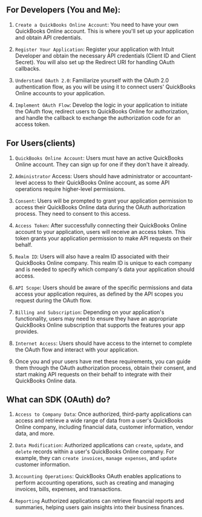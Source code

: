 ## For Developers (You and Me):

1. `Create a QuickBooks Online Account`: You need to have your own QuickBooks Online account. This is where you'll set up your application and obtain API credentials.

2. `Register Your Application`: Register your application with Intuit Developer and obtain the necessary API credentials (Client ID and Client Secret). You will also set up the Redirect URI for handling OAuth callbacks.

3. `Understand OAuth 2.0`: Familiarize yourself with the OAuth 2.0 authentication flow, as you will be using it to connect users' QuickBooks Online accounts to your application.

4. `Implement OAuth Flow`: Develop the logic in your application to initiate the OAuth flow, redirect users to QuickBooks Online for authorization, and handle the callback to exchange the authorization code for an access token.

## For Users(clients)

1. `QuickBooks Online Account`: Users must have an active QuickBooks Online account. They can sign up for one if they don't have it already.

2. `Administrator` Access: Users should have administrator or accountant-level access to their QuickBooks Online account, as some API operations require higher-level permissions.

3. `Consent`: Users will be prompted to grant your application permission to access their QuickBooks Online data during the OAuth authorization process. They need to consent to this access.

4. `Access Token`: After successfully connecting their QuickBooks Online account to your application, users will receive an access token. This token grants your application permission to make API requests on their behalf.

5. `Realm ID`: Users will also have a realm ID associated with their QuickBooks Online company. This realm ID is unique to each company and is needed to specify which company's data your application should access.

6. `API Scope`: Users should be aware of the specific permissions and data access your application requires, as defined by the API scopes you request during the OAuth flow.

7. `Billing and Subscription`: Depending on your application's functionality, users may need to ensure they have an appropriate QuickBooks Online subscription that supports the features your app provides.

8. `Internet Access`: Users should have access to the internet to complete the OAuth flow and interact with your application.

9. Once you and your users have met these requirements, you can guide them through the OAuth authorization process, obtain their consent, and start making API requests on their behalf to integrate with their QuickBooks Online data.

## What can SDK (OAuth) do?

1. `Access to Company Data`: Once authorized, third-party applications can access and retrieve a wide range of data from a user's QuickBooks Online company, including financial data, customer information, vendor data, and more.

2. `Data Modification`: Authorized applications can `create`, `update`, and `delete` records within a user's QuickBooks Online company. For example, they can `create invoices`, `manage expenses`, and `update` customer information.

3. `Accounting Operations`: QuickBooks OAuth enables applications to perform accounting operations, such as creating and managing invoices, bills, expenses, and transactions.

4. `Reporting` Authorized applications can retrieve financial reports and summaries, helping users gain insights into their business finances.
